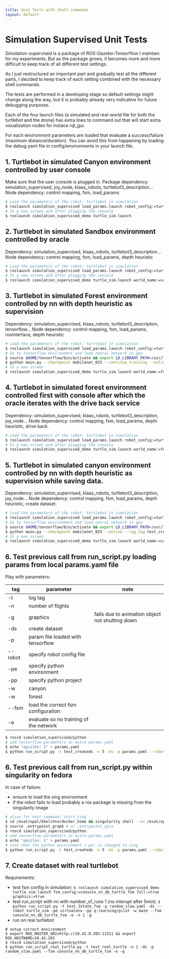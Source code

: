 ```yaml
---
title: Unit Tests with shell commands
layout: default
---
```


# Simulation Supervised Unit Tests

Simulation-supervised is a package of ROS-Gazebo-Tensorflow I maintain for my experiments. But as the package grows, it becomes more and more difficult to keep track of all different test settings.

As I just restructured an important part and gradually test all the different parts, I decided to keep track of each setting combined with the necessary shell commands.

The tests are performed in a developing stage so default settings might change along the way, but it is probably already very indicative for future debugging purposes.

Each of the four launch files (a simulated and real-world file for both the turtlebot and the drone) has extra lines to command out that will start extra visualization nodes for instace rqt_gui. 

For each environment parameters are loaded that evaluate a success/failure (maximum distance/duration). You can avoid this from happening by loading the debug.yaml file in config/environments in your launch file.

## 1. Turtlebot in simulated Canyon environment controlled by user console

Make sure that the user console is plugged in.
Package dependency: simulation_supervised, joy_node, klaas_robots, turtlebot3_description...
Node dependency: control mapping, fsm, load_params

```bash
# Load the parameters of the robot: turtlebot in simulation
$ roslaunch simulation_supervised load_params.launch robot_config:=turtle_sim.yaml
# In a new screen and after plugging the console
$ roslaunch simulation_supervised_demo turtle_sim.launch
```

## 2. Turtlebot in simulated Sandbox environment controlled by oracle

Dependency: simulation_supervised, klaas_robots, turtlebot3_description...
Node dependency: control mapping, fsm, load_params, depth heuristic

```bash
# Load the parameters of the robot: turtlebot in simulation
$ roslaunch simulation_supervised load_params.launch robot_config:=turtle_sim.yaml
# In a new screen and after plugging the console
$ roslaunch simulation_supervised_demo turtle_sim.launch world_name:=sandbox fsm_config:=oracle_turtle_fsm
```

## 3. Turtlebot in simulated Forest environment controlled by nn with depth heuristic as supervision

Dependency: simulation_supervised, klaas_robots, turtlebot3_description, tensorflow...
Node dependency: control mapping, fsm, load_params, rosinterface, depth heuristic

```bash
# Load the parameters of the robot: turtlebot in simulation
$ roslaunch simulation_supervised load_params.launch robot_config:=turtle_sim.yaml
# Go to tensorflow environment and load neural network in gpu
$ source $HOME/tensorflow/bin/activate && export LD_LIBRARY_PATH=/usr/local/cuda/lib64:/usr/local/cudnn/lib64:/usr/local/cuda/lib64:/opt/ros/kinetic/lib && cd $HOME/tensorflow/pilot/pilot
$ python main.py --checkpoint mobilenet_025 --continue_training --online --log_tag test_coll_pred --network coll_q_net
# In a new screen 
$ roslaunch simulation_supervised_demo turtle_sim.launch world_name:=forest fsm_config:=nn_turtle_fsm
```

## 4. Turtlebot in simulated forest environment controlled first with console after which the oracle iterates with the drive back service

Dependency: simulation_supervised, klaas_robots, turtlebot3_description, joy_node...
Node dependency: control mapping, fsm, load_params, depth heuristic, drive back.

```bash
# Load the parameters of the robot: turtlebot in simulation
$ roslaunch simulation_supervised load_params.launch robot_config:=turtle_sim.yaml
# In a new screen and after plugging the console
$ roslaunch simulation_supervised_demo turtle_sim.launch world_name:=forest fsm_config:=console_oracle_db_turtle_fsm
```

## 5. Turtlebot in simulated canyon environment controlled by nn with depth heuristic as supervision while saving data.

Dependency: simulation_supervised, klaas_robots, turtlebot3_description, joy_node...
Node dependency: control mapping, fsm, load_params, depth heuristic, create dataset.

```bash
# Load the parameters of the robot: turtlebot in simulation
$ roslaunch simulation_supervised load_params.launch robot_config:=turtle_sim.yaml
# Go to tensorflow environment and load neural network in gpu
$ source $HOME/tensorflow/bin/activate && export LD_LIBRARY_PATH=/usr/local/cuda/lib64:/usr/local/cudnn/lib64:/usr/local/cuda/lib64:/opt/ros/kinetic/lib && cd $HOME/tensorflow/pilot/pilot
$ python main.py --checkpoint mobilenet_025 --online --log_tag test_createds/tf --network coll_q_net
# In a new screen
$ roslaunch simulation_supervised_demo turtle_sim.launch world_name:=canyon fsm_config:=nn_turtle_fsm log_folder:=test_createds save_images:=true
```

## 6. Test previous call from run_script.py loading params from local params.yaml file

Play with parameters: 

| tag | parameter | note |
|-|-|-|
| -t | log tag |  |
| -n | number of flights |  |
| -g | graphics | fails due to animation object not shutting down |
| -ds | create dataset |  |
| -p | param file loaded with tensorflow |  |
| --robot | specify robot config file |  |
| -pe | specify python environment |  |
| -pp | specify python project |  |
| -w | canyon |  |
| -w | forest |  |
| --fsm | load the correct fsm configuration |  |
| -e | evaluate so no training of the network |  |

```bash
$ roscd simulation_supervised/python
# add tensorflow parameters in extra params.yaml
$ echo "epsilon: 1" > params.yaml
$ python run_script.py -t test_createds -n 5 -ds -p params.yaml --robot turtle_sim -pe virtualenv -pp q-learning/pilot -w canyon -w forest --fsm nn_turtle_fsm -e
```

## 6. Test previous call from run_script.py within singularity on fedora

In case of failure:

- ensure to load the sing environment
- if the robot fails to load probably a ros package is missing from the singularity image

```bash
# alias for next command: start_sing
$ cd /esat/opal/kkelchte/docker_home && singularity shell --nv /esat/opal/kkelchte/singularity_images/ros_gazebo_tensorflow.img
$ source .entrypoint_graph # or .entrypoint_xpra
$ roscd simulation_supervised/python
# add tensorflow parameters in extra params.yaml
$ echo "epsilon: 1" > params.yaml
# note that the python environment (-pe) is changed to sing
$ python run_script.py -t test_createds -n 5 -ds -p params.yaml --robot turtle_sim -pe sing -pp q-learning/pilot -w canyon -w forest --fsm nn_turtle_fsm -e
```

## 7. Create dataset with real turtlebot

Requirements: 

- test fsm config in simulation: `$ roslaunch simulation_supervised_demo turtle_sim.launch fsm_config:=console_nn_db_turtle_fsm full:=true graphics:=true`
- test run_script with nn with number_of_runs 1 (no interupt after 5min): `$ python run_script.py -t test_3state_fsm -p random_slow.yaml -ds --robot turtle_sim -pe virtualenv -pp q-learning/pilot -w maze --fsm console_nn_db_turtle_fsm -e -n 1 -g`
- run on real turtlebot

```
# setup correct environment
$ export ROS_MASTER_URI=http://10.42.0.203:11311 && export ROS_HOSTNAME=10.42.203
$ roscd simulation_supervised/python
$ python run_script_real_turtle.py -t test_real_turtle -n 1 -ds -p random_slow.yaml --fsm console_nn_db_turtle_fsm -e -g

```

